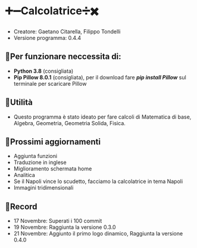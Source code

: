 # ➕➖Calcolatrice➗✖️
- Creatore: Gaetano Citarella, Filippo Tondelli
- Versione programma: 0.4.4
## 📍Per funzionare neccessita di:
- __Python 3.8__ (consigliata)
- __Pip Pillow 8.0.1__ (consigliata), per il download fare ___pip install Pillow___ sul terminale per scaricare Pillow
## 📍Utilità
- Questo programma è stato ideato per fare calcoli di Matematica di base, Algebra, Geometria, Geometria Solida, Fisica.
## 📍Prossimi aggiornamenti
- Aggiunta funzioni
- Traduzione in inglese
- Miglioramento schermata home
- Analitica
- Se il Napoli vince lo scudetto, facciamo la calcolatrice in tema Napoli
- Immagini tridimensionali
## 📍Record
- 17 Novembre: Superati i 100 commit
- 19 Novembre: Raggiunta la versione 0.3.0
- 21 Novembre: Aggiunto il primo logo dinamico, Raggiunta la versione 0.4.0
